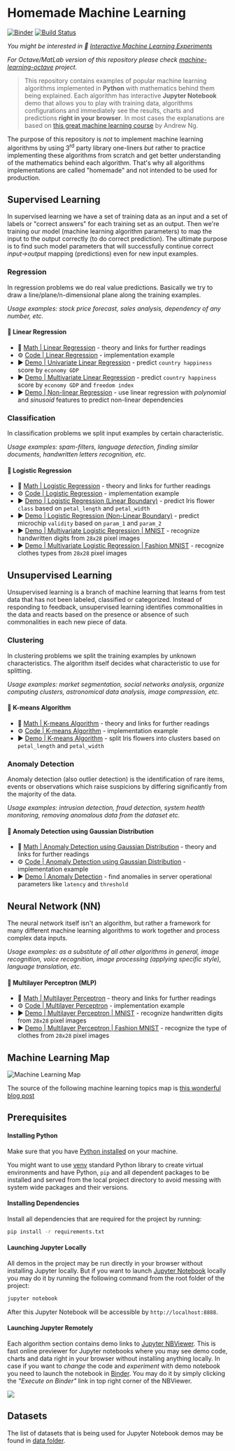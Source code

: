 # Homemade Machine Learning

[![Binder](https://mybinder.org/badge_logo.svg)](https://mybinder.org/v2/gh/trekhleb/homemade-machine-learning/master?filepath=notebooks)
[![Build Status](https://travis-ci.org/trekhleb/homemade-machine-learning.svg?branch=master)](https://travis-ci.org/trekhleb/homemade-machine-learning)

_You might be interested in 🤖 [Interactive Machine Learning Experiments](https://github.com/trekhleb/machine-learning-experiments)_

_For Octave/MatLab version of this repository please check [machine-learning-octave](https://github.com/trekhleb/machine-learning-octave) project._

> This repository contains examples of popular machine learning algorithms implemented in **Python** with mathematics behind them being explained. Each algorithm has interactive **Jupyter Notebook** demo that allows you to play with training data, algorithms configurations and immediately see the results, charts and predictions **right in your browser**. In most cases the explanations are based on [this great machine learning course](https://www.coursera.org/learn/machine-learning) by Andrew Ng.

The purpose of this repository is _not_ to implement machine learning algorithms by using 3<sup>rd</sup> party library one-liners _but_ rather to practice implementing these algorithms from scratch and get better understanding of the mathematics behind each algorithm. That's why all algorithms implementations are called "homemade" and not intended to be used for production.

## Supervised Learning

In supervised learning we have a set of training data as an input and a set of labels or "correct answers" for each training set as an output. Then we're training our model (machine learning algorithm parameters) to map the input to the output correctly (to do correct prediction). The ultimate purpose is to find such model parameters that will successfully continue correct _input→output_ mapping (predictions) even for new input examples.

### Regression

In regression problems we do real value predictions. Basically we try to draw a line/plane/n-dimensional plane along the training examples.

_Usage examples: stock price forecast, sales analysis, dependency of any number, etc._

#### 🤖 Linear Regression

- 📗 [Math | Linear Regression](homemade/linear_regression) - theory and links for further readings
- ⚙️ [Code | Linear Regression](homemade/linear_regression/linear_regression.py) - implementation example
- ▶️ [Demo | Univariate Linear Regression](https://nbviewer.jupyter.org/github/trekhleb/homemade-machine-learning/blob/master/notebooks/linear_regression/univariate_linear_regression_demo.ipynb) - predict `country happiness` score by `economy GDP`
- ▶️ [Demo | Multivariate Linear Regression](https://nbviewer.jupyter.org/github/trekhleb/homemade-machine-learning/blob/master/notebooks/linear_regression/multivariate_linear_regression_demo.ipynb) - predict `country happiness` score by `economy GDP` and `freedom index`
- ▶️ [Demo | Non-linear Regression](https://nbviewer.jupyter.org/github/trekhleb/homemade-machine-learning/blob/master/notebooks/linear_regression/non_linear_regression_demo.ipynb) - use linear regression with _polynomial_ and _sinusoid_ features to predict non-linear dependencies

### Classification

In classification problems we split input examples by certain characteristic.

_Usage examples: spam-filters, language detection, finding similar documents, handwritten letters recognition, etc._

#### 🤖 Logistic Regression

- 📗 [Math | Logistic Regression](homemade/logistic_regression) - theory and links for further readings
- ⚙️ [Code | Logistic Regression](homemade/logistic_regression/logistic_regression.py) - implementation example
- ▶️ [Demo | Logistic Regression (Linear Boundary)](https://nbviewer.jupyter.org/github/trekhleb/homemade-machine-learning/blob/master/notebooks/logistic_regression/logistic_regression_with_linear_boundary_demo.ipynb) - predict Iris flower `class` based on `petal_length` and `petal_width`
- ▶️ [Demo | Logistic Regression (Non-Linear Boundary)](https://nbviewer.jupyter.org/github/trekhleb/homemade-machine-learning/blob/master/notebooks/logistic_regression/logistic_regression_with_non_linear_boundary_demo.ipynb) - predict microchip `validity` based on `param_1` and `param_2`
- ▶️ [Demo | Multivariate Logistic Regression | MNIST](https://nbviewer.jupyter.org/github/trekhleb/homemade-machine-learning/blob/master/notebooks/logistic_regression/multivariate_logistic_regression_demo.ipynb) - recognize handwritten digits from `28x28` pixel images
- ▶️ [Demo | Multivariate Logistic Regression | Fashion MNIST](https://nbviewer.jupyter.org/github/trekhleb/homemade-machine-learning/blob/master/notebooks/logistic_regression/multivariate_logistic_regression_fashion_demo.ipynb) - recognize clothes types from `28x28` pixel images

## Unsupervised Learning

Unsupervised learning is a branch of machine learning that learns from test data that has not been labeled, classified or categorized. Instead of responding to feedback, unsupervised learning identifies commonalities in the data and reacts based on the presence or absence of such commonalities in each new piece of data.

### Clustering

In clustering problems we split the training examples by unknown characteristics. The algorithm itself decides what characteristic to use for splitting.

_Usage examples: market segmentation, social networks analysis, organize computing clusters, astronomical data analysis, image compression, etc._

#### 🤖 K-means Algorithm

- 📗 [Math | K-means Algorithm](homemade/k_means) - theory and links for further readings
- ⚙️ [Code | K-means Algorithm](homemade/k_means/k_means.py) - implementation example
- ▶️ [Demo | K-means Algorithm](https://nbviewer.jupyter.org/github/trekhleb/homemade-machine-learning/blob/master/notebooks/k_means/k_means_demo.ipynb) - split Iris flowers into clusters based on `petal_length` and `petal_width`

### Anomaly Detection

Anomaly detection (also outlier detection) is the identification of rare items, events or observations which raise suspicions by differing significantly from the majority of the data.

_Usage examples: intrusion detection, fraud detection, system health monitoring, removing anomalous data from the dataset etc._

#### 🤖 Anomaly Detection using Gaussian Distribution

- 📗 [Math | Anomaly Detection using Gaussian Distribution](homemade/anomaly_detection) - theory and links for further readings
- ⚙️ [Code | Anomaly Detection using Gaussian Distribution](homemade/anomaly_detection/gaussian_anomaly_detection.py) - implementation example
- ▶️ [Demo | Anomaly Detection](https://nbviewer.jupyter.org/github/trekhleb/homemade-machine-learning/blob/master/notebooks/anomaly_detection/anomaly_detection_gaussian_demo.ipynb) - find anomalies in server operational parameters like `latency` and `threshold`

## Neural Network (NN)

The neural network itself isn't an algorithm, but rather a framework for many different machine learning algorithms to work together and process complex data inputs.

_Usage examples: as a substitute of all other algorithms in general, image recognition, voice recognition, image processing (applying specific style), language translation, etc._

#### 🤖 Multilayer Perceptron (MLP)

- 📗 [Math | Multilayer Perceptron](homemade/neural_network) - theory and links for further readings
- ⚙️ [Code | Multilayer Perceptron](homemade/neural_network/multilayer_perceptron.py) - implementation example
- ▶️ [Demo | Multilayer Perceptron | MNIST](https://nbviewer.jupyter.org/github/trekhleb/homemade-machine-learning/blob/master/notebooks/neural_network/multilayer_perceptron_demo.ipynb) - recognize handwritten digits from `28x28` pixel images
- ▶️ [Demo | Multilayer Perceptron | Fashion MNIST](https://nbviewer.jupyter.org/github/trekhleb/homemade-machine-learning/blob/master/notebooks/neural_network/multilayer_perceptron_fashion_demo.ipynb) - recognize the type of clothes from `28x28` pixel images

## Machine Learning Map

![Machine Learning Map](images/machine-learning-map.png)

The source of the following machine learning topics map is [this wonderful blog post](https://vas3k.ru/blog/machine_learning/)

## Prerequisites

#### Installing Python

Make sure that you have [Python installed](https://realpython.com/installing-python/) on your machine.

You might want to use [venv](https://docs.python.org/3/library/venv.html) standard Python library
to create virtual environments and have Python, `pip` and all dependent packages to be installed and 
served from the local project directory to avoid messing with system wide packages and their 
versions.

#### Installing Dependencies

Install all dependencies that are required for the project by running:

```bash
pip install -r requirements.txt
```

#### Launching Jupyter Locally

All demos in the project may be run directly in your browser without installing Jupyter locally. But if you want to launch [Jupyter Notebook](http://jupyter.org/) locally you may do it by running the following command from the root folder of the project:

```bash
jupyter notebook
```
After this Jupyter Notebook will be accessible by `http://localhost:8888`.

#### Launching Jupyter Remotely

Each algorithm section contains demo links to [Jupyter NBViewer](http://nbviewer.jupyter.org/). This is fast online previewer for Jupyter notebooks where you may see demo code, charts and data right in your browser without installing anything locally. In case if you want to _change_ the code and _experiment_ with demo notebook you need to launch the notebook in [Binder](https://mybinder.org/). You may do it by simply clicking the _"Execute on Binder"_ link in top right corner of the NBViewer.

![](./images/binder-button-place.png)

## Datasets

The list of datasets that is being used for Jupyter Notebook demos may be found in [data folder](data).
